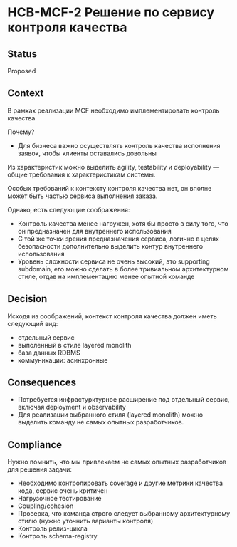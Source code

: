 # HCB-MCF-2 Решение по сервису контроля качества

## Status
Proposed

## Context

В рамках реализации MCF необходимо имплементировать контроль качества

Почему?
 - Для бизнеса важно осуществлять контроль качества исполнения заявок, чтобы клиенты оставались довольны

Из характеристик можно выделить agility, testability и deployability — общие требования к характеристикам системы.

Особых требований к контексту контроля качества нет, он вполне может быть частью сервиса выполнения заказа.

Однако, есть следующие соображения:
- Контроль качества менее нагружен, хотя бы просто в силу того, что он предназначен для внутреннего использования
- С той же точки зрения предназначения сервиса, логично в целях безопасности дополнительно выделить контур внутреннего использования
- Уровень сложности сервиса не очень высокий, это supporting subdomain, его можно сделать в более тривиальном архитектурном стиле, отдав на имплементацию менее опытной команде

## Decision

Исходя из соображений, контекст контроля качества должен иметь следующий вид:
- отдельный сервис
- выполенный в стиле layered monolith
- база данных RDBMS
- коммуникации: асинхронные

## Consequences
- Потребуется инфрастурктурное расширение под отдельный сервис, включая deployment и observability
- Для реализации выбранного стиля (layered monolith) можно выделить команду не самых опытных разработчиков.

## Compliance
Нужно помнить, что мы привлекаем не самых опытных разработчиков для решения задачи:

- Необходимо контролировать coverage и другие метрики качества кода, сервис очень критичен
- Нагрузочное тестирование
- Coupling/cohesion
- Проверка, что команда строго следует выбранному архитектурному стилю (нужно уточнить варианты контроля)
- Контроль релиз-цикла
- Контроль schema-registry